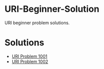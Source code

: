 # URI-Beginner-Solution
URI beginner problem solutions.
# Solutions
* [URI Problem 1001](https://github.com/MarufurRahman/URI-Beginner-Solution/blob/master/Solutions/URI-1001.py)
* [URI Problem 1002](https://github.com/MarufurRahman/URI-Beginner-Solution/blob/master/Solutions/URI-1002.py)

